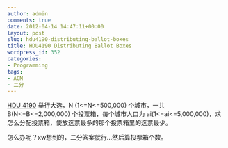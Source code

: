 ```yaml
---
author: admin
comments: true
date: 2012-04-14 14:47:11+00:00
layout: post
slug: hdu4190-distributing-ballot-boxes
title: HDU4190 Distributing Ballot Boxes
wordpress_id: 352
categories:
- Programming
tags:
- ACM
- 二分
---
```


[HDU 4190](http://acm.hdu.edu.cn/showproblem.php?pid=4190)
举行大选，N (1<=N<=500,000) 个城市，一共 B(N<=B<=2,000,000) 个投票箱，每个城市人口为 ai(1<=ai<=5,000,000)，求怎么分配投票箱，使放选票最多的那个投票箱里的选票最少。

怎么办呢？xw想到的，二分答案就行...然后算投票箱个数。

